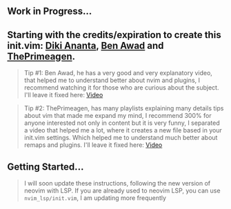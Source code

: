 ## Work in Progress...

## Starting with the credits/expiration to create this init.vim: [Diki Ananta](https://github.com/dikiaap/dotfiles), [Ben Awad](https://github.com/benawad) and [ThePrimeagen](https://github.com/ThePrimeagen).
 

> Tip #1: Ben Awad, he has a very good and very explanatory video,
that helped me to understand better about nvim and plugins, I recommend watching it for those who are curious about the subject. 
I'll leave it fixed here: [Video](https://www.youtube.com/watch?v=gnupOrSEikQ)

> Tip #2: ThePrimeagen, has many playlists explaining many details tips about vim that made me expand my mind, I recommend 300% for anyone interested not only in content but it is very funny, I separated a video that helped me a lot, where it creates a new file based in your init.vim settings. Which helped me to understand much better about remaps and plugins.
> I'll leave it fixed here: [Video](https://www.youtube.com/watch?v=DogKdiRx7ls)


## Getting Started...

>I will soon update these instructions, following the new version of neovim with LSP.
>If you are already used to neovim LSP, you can use `nvim_lsp/init.vim`, I am updating more frequently
